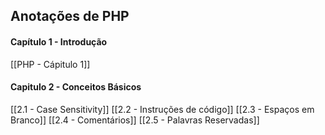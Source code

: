 ## Anotações de PHP

#### Capítulo 1 - Introdução 
[[PHP - Cápitulo 1]]

#### Capitulo 2 - Conceitos Básicos
[[2.1 - Case Sensitivity]]
[[2.2 - Instruções de código]]
[[2.3 - Espaços em Branco]]
[[2.4 - Comentários]]
[[2.5 - Palavras Reservadas]]
